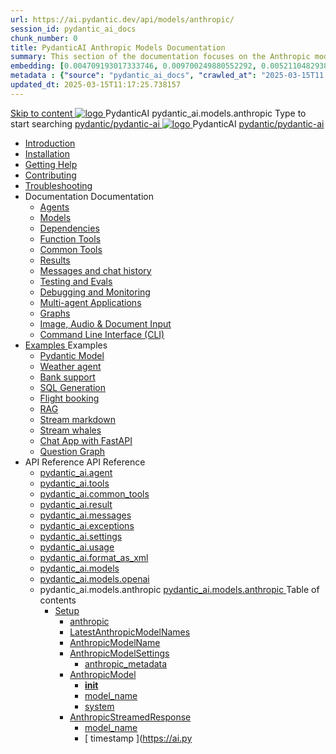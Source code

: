 ```yaml
---
url: https://ai.pydantic.dev/api/models/anthropic/
session_id: pydantic_ai_docs
chunk_number: 0
title: PydanticAI Anthropic Models Documentation
summary: This section of the documentation focuses on the Anthropic models within the PydanticAI framework, providing a link to the main repository and relevant resources for installation, troubleshooting, and contributions.
embedding: [0.004709193017333746, 0.009700249880552292, 0.0052110482938587666, -0.016485612839460373, -0.010841455310583115, 0.016581859439611435, -0.028268907219171524, -0.0177780631929636, 0.014271947555243969, -0.010848330333828926, -0.0005293544963933527, -0.08035188913345337, -0.016100626438856125, -0.03415367752313614, 0.003442523069679737, 0.00033879547845572233, -0.024611547589302063, 0.016279369592666626, 0.014753179624676704, 0.045483238995075226, 0.059562694281339645, 0.019441748037934303, 0.005441351793706417, 0.01578439027070999, 0.015041918493807316, -0.020486706867814064, -0.01886427029967308, 0.04688568785786629, 0.007789073511958122, -0.02868138998746872, 0.02107793465256691, -0.01786055974662304, -0.03360370174050331, -0.002827234333381057, -0.00941151101142168, 0.008105311542749405, -0.018699277192354202, -0.027361441403627396, 0.007397213950753212, 0.018025552853941917, 0.022136643528938293, -0.05961769446730614, 0.039048489183187485, 0.023236600682139397, -0.05983768403530121, 0.008421549573540688, 0.03129379078745842, 0.009315264411270618, -0.0030076962430030107, 0.0059844558127224445, -0.060827646404504776, -0.0006157183670438826, -0.027086451649665833, -0.025491513311862946, -0.010958326049149036, -0.007589706219732761, -0.017448075115680695, -0.0005637282156385481, -0.004018282052129507, -0.040175944566726685, 0.009927116334438324, -0.02602774277329445, -0.026591472327709198, 0.048178136348724365, -0.03093630261719227, -0.0185205340385437, -0.0546678863465786, 0.03189876675605774, -0.06841735541820526, -0.03453866392374039, 0.026921458542346954, 0.02125667780637741, -0.04897560551762581, -0.004417016636580229, -0.006603182293474674, -0.03610610216856003, 0.02069295011460781, 0.09118647128343582, -0.03121129237115383, -0.029176371172070503, 0.003196751233190298, 0.05659281089901924, 0.004795127082616091, -0.010009612888097763, -0.0013165115378797054, -0.011838291771709919, -0.028048915788531303, 0.010786457918584347, -0.051313016563653946, -0.04724317416548729, 0.0037982906214892864, 0.00024018602562136948, -0.03869100287556648, -0.022315386682748795, 0.08750161528587341, 0.002822078298777342, -0.019744236022233963, -0.001755635254085064, 0.03129379078745842, 0.02681146375834942, 0.01995047740638256, -0.036573585122823715, -0.05593283474445343, 0.04482326656579971, 0.005180112086236477, -0.026838961988687515, 0.015234410762786865, -0.020967938005924225, 0.006915982346981764, 0.010071485303342342, -0.10983075201511383, -0.022975360974669456, 0.00475731585174799, 0.0050529297441244125, -0.1063108891248703, 0.01634811796247959, -0.0404234379529953, 0.04463077336549759, 0.007706576958298683, -0.049965567886829376, 0.003825789550319314, 0.029396362602710724, 0.02298911102116108, 0.005118239670991898, 0.01808055117726326, -0.005152613390237093, -0.0030248831026256084, -0.04289834201335907, -0.06929732114076614, -0.04864561930298805, 0.06264257431030273, 0.014533188194036484, 0.013261361978948116, -0.05623532459139824, -0.018740525469183922, -0.03684857487678528, -0.0033995560370385647, -0.01973048597574234, -0.022287888452410698, 0.03206375986337662, 0.015798138454556465, -0.03706856444478035, -0.006335067562758923, 0.0026708340737968683, -0.005685404874384403, 0.00939088687300682, -0.009067773818969727, -0.020046724006533623, -0.02212289348244667, 0.018245544284582138, 0.03698606789112091, 0.032146256417036057, -0.005162925459444523, -0.021174181252717972, -0.026866460219025612, 0.009404635988175869, 0.031926266849040985, 0.02538151852786541, -0.002440530573949218, -0.047215674072504044, -0.0015571272233501077, 0.04936059191823006, -0.03959846869111061, -0.0027103638276457787, -0.02316785417497158, 0.017063090577721596, -0.05103802680969238, -0.0114120589569211, -0.0505155473947525, -0.07204721122980118, -0.012216402217745781, 0.0027877045795321465, -0.03594110906124115, -0.014794427901506424, -0.01130206324160099, -0.028241407126188278, -0.04966307803988457, -0.0423208624124527, -0.02347034215927124, -0.024006571620702744, -0.02147666923701763, 0.021889153867959976, -0.046968184411525726, -0.04372330754995346, 0.019757986068725586, 0.005774776451289654, -0.0054757255129516125, 0.01878177374601364, 0.0076103308238089085, 0.04633570834994316, 0.02173790894448757, 0.04311833158135414, 0.04732567071914673, 0.005723216105252504, -0.008002190850675106, -0.025848999619483948, 0.04584072530269623, -0.0036161101888865232, 0.022067897021770477, 0.018699277192354202, 0.002230851212516427, 0.0034906461369246244, 0.02133917436003685, -0.0019111760193482041, -0.013859463855624199, -0.04672069102525711, 0.004489201121032238, 0.027306443080306053, -0.032448746263980865, -0.013893837109208107, 0.04523574933409691, -0.0703972801566124, 0.02429530955851078, 0.02039046213030815, -0.00474700378254056, 0.013206364586949348, -0.07078225910663605, 0.007163472939282656, 0.002425062470138073, 0.035308632999658585, -0.031128795817494392, 0.06407251954078674, 0.011556427925825119, 0.02017047069966793, -0.006445063278079033, -0.006699428427964449, 0.013137617148458958, -0.03838851675391197, 0.020459208637475967, -0.0074865855276584625, 0.006981292273849249, 0.008531545288860798, 0.014313196763396263, -0.0002949690679088235, -0.01803930290043354, -0.056867800652980804, 0.006678804289549589, 0.009555879980325699, 0.004138589836657047, -0.016980594024062157, 0.028241407126188278, 0.0014875206397846341, 0.002815203508362174, 0.04058843106031418, 0.012766380794346333, 0.010958326049149036, -0.008201558142900467, -0.049965567886829376, -0.01190703921020031, 0.0370410680770874, 0.04366831108927727, -0.03242124617099762, 0.018878020346164703, -0.008167183957993984, -0.005578846670687199, -0.032916225492954254, -0.018231794238090515, -0.0029819158371537924, -0.04314583167433739, 0.021985400468111038, -0.005788526032119989, 0.012408895418047905, 0.0032225316390395164, 0.006548184435814619, -0.01238827034831047, -0.022274138405919075, -0.02272787131369114, 0.02556026168167591, -0.029066376388072968, -0.0553828589618206, 0.010408347472548485, 0.05068054050207138, 0.04784815013408661, -0.022755369544029236, -0.0501580610871315, 0.01638936623930931, 0.00601882953196764, 0.0329437255859375, -0.0019369563087821007, 0.006905670277774334, 0.029093874618411064, 0.03250374272465706, 0.06572245806455612, 0.017585569992661476, -0.00702941557392478, 0.03437367081642151, 0.02425406128168106, -0.013701344840228558, -0.007603455800563097, -0.02494153566658497, 0.044575776904821396, 0.010428971610963345, 0.02934136427938938, -0.06324755400419235, 0.026756465435028076, -0.013446980156004429, 0.06632743775844574, 0.020569203421473503, 0.02546401508152485, -0.014904423616826534, 0.06781237572431564, -0.00012836417590733618, -0.026715217158198357, -0.004502950701862574, -0.0005817743949592113, 0.008992152288556099, -0.0027636431623250246, -0.011033948510885239, 0.05675780400633812, -0.027760175988078117, -0.01156330294907093, 0.020239217206835747, 0.002168978564441204, -0.04545574262738228, -0.004984182305634022, -0.021545415744185448, 0.05145050957798958, -0.01625187136232853, 0.039130985736846924, 0.012567013502120972, -0.08282679319381714, -0.037618543952703476, 0.015633145347237587, 0.008985277265310287, -0.033576201647520065, -0.010023362003266811, -0.009927116334438324, -0.003880787407979369, -0.026880210265517235, -0.011618300341069698, 0.010449595749378204, -0.03924098238348961, -0.0030867555178701878, 0.020871693268418312, 0.020225467160344124, -0.031623777002096176, -0.04424578696489334, 0.024611547589302063, -0.012250776402652264, 0.023112855851650238, -0.036353595554828644, -0.03616110235452652, -0.04089091718196869, -0.024982783943414688, -0.03242124617099762, 0.0075140842236578465, 0.011838291771709919, 0.036353595554828644, -0.007541583385318518, -0.008559043519198895, 0.007507209666073322, -0.012010160833597183, -0.012347022071480751, 0.04916809871792793, -0.054695382714271545, -0.010353349149227142, 0.017695564776659012, -0.007782198954373598, -0.017613068222999573, 0.03684857487678528, -0.040395937860012054, 0.0023717833682894707, 0.026261484250426292, -0.009590254165232182, 0.00602914160117507, -0.008359676226973534, -0.01933175139129162, -0.026701467111706734, -0.0026588034816086292, -0.015303158201277256, 0.009184644557535648, -0.0280764140188694, -0.014986920170485973, -0.037481050938367844, -0.006115076132118702, -0.014973171055316925, -0.005118239670991898, -0.017571819946169853, 0.010807082056999207, 0.007335341069847345, 0.05263296514749527, 0.010215855203568935, 0.012663260102272034, -0.008421549573540688, 0.02950635924935341, 0.01695309393107891, -0.016884347423911095, 0.011501430533826351, -0.028186408802866936, 0.050653040409088135, 0.05681280419230461, -0.018809271976351738, -0.010532092303037643, 0.010827706195414066, -0.012670135125517845, 0.010037112049758434, -0.006651305127888918, 0.002547089010477066, 0.056702807545661926, 0.04592322185635567, -0.047573160380125046, 0.012422644533216953, 0.004963558167219162, -0.006747551262378693, 0.005272921174764633, 0.016870597377419472, 0.0243365578353405, 0.04738066717982292, 0.03423617407679558, -0.008978402242064476, 0.047573160380125046, -0.04553823918104172, 0.02703145518898964, -0.02934136427938938, -0.0036161101888865232, -0.040093448013067245, 0.029478859156370163, 0.018658028915524483, -0.002531620906665921, 0.03489615023136139, -0.014753179624676704, -0.08673164248466492, -0.005647594109177589, -0.02129792608320713, -0.09487132728099823, 0.05475038290023804, 0.07391714304685593, -0.016458112746477127, -0.003935785032808781, -0.040835920721292496, 0.0013921336503699422, 0.0337136946618557, 0.05879272520542145, -0.010305226780474186, 0.024061569944024086, -0.00033621746115386486, 0.0023769394028931856, 0.015564397908747196, 0.021875403821468353, 0.025134027004241943, 0.03324621543288231, -0.034401170909404755, -0.04449328035116196, 0.0037329806946218014, -0.005592596251517534, -0.013075743801891804, 0.016141874715685844, -0.012443268671631813, -0.044878263026475906, -0.03547362610697746, 0.0018682089867070317, 0.020239217206835747, 0.007417838089168072, -0.003691732184961438, -0.03860850632190704, -0.024226563051342964, 0.04012094810605049, -0.010724585503339767, 0.07353215664625168, 0.0015571272233501077, 0.04050593450665474, 0.00690910778939724, -0.041220907121896744, 0.017324330285191536, -0.036353595554828644, -0.01195516251027584, 0.02642647735774517, -0.02576650306582451, -0.02007422409951687, -0.022370385006070137, 0.05197298899292946, -0.0419083796441555, -0.018245544284582138, 0.00022171017189975828, 0.009157145395874977, -0.01130206324160099, 0.024666545912623405, 0.03189876675605774, -0.001909457379952073, -0.013075743801891804, 0.033576201647520065, -0.031128795817494392, -0.010119608603417873, 0.024006571620702744, -0.006084139458835125, 0.06110263615846634, -0.028007667511701584, -0.013336984440684319, -0.0014900986570864916, 0.0004949808353558183, -0.024515300989151, 0.004087029490619898, 0.050130560994148254, -0.017090588808059692, 0.051175519824028015, -0.015509400516748428, -0.06313756108283997, -0.007665328681468964, -0.029396362602710724, -0.021187931299209595, 0.017544321715831757, -0.024790290743112564, 0.002062420127913356, 0.050570543855428696, 0.04375080764293671, -0.036656081676483154, 0.03660108521580696, 0.01608687825500965, -0.04133090004324913, 0.045483238995075226, -0.04515325278043747, 0.012429519556462765, -0.0076447040773928165, 0.03038632497191429, 0.03566611930727959, 0.02138042263686657, 0.008614041842520237, 0.033136218786239624, 0.012202653102576733, 0.012285149656236172, 0.052522968500852585, -0.04130340367555618, 0.007534708362072706, 0.018836772069334984, -0.008779034949839115, -0.016114376485347748, -0.016320617869496346, -0.035006146878004074, -0.04133090004324913, -0.009549005888402462, 0.024955283850431442, -0.008937153965234756, 0.02650897391140461, -0.026453977450728416, -0.05444789305329323, 0.012395145371556282, 0.014931922778487206, -0.007754700258374214, -0.034703657031059265, -0.016829349100589752, -0.0025350581854581833, 0.017723064869642258, -0.012622011825442314, -0.0076447040773928165, 0.015633145347237587, 0.008311553858220577, -0.00960400328040123, 0.019015515223145485, 0.007830321788787842, 0.018231794238090515, 0.06572245806455612, -0.022521628066897392, 0.02755393460392952, -0.050653040409088135, -0.0013457292225211859, 0.01864427886903286, -0.014271947555243969, -0.015151914209127426, 0.030056336894631386, 0.004678256344050169, -0.01651311106979847, -0.01847928576171398, 0.02373158186674118, 0.04314583167433739, 0.002165541285648942, 0.03572111949324608, 0.03046882152557373, 0.010002737864851952, -0.01942799799144268, -0.03690357133746147, 0.015811888501048088, -0.028543895110487938, -0.01977173611521721, -0.008187808096408844, -0.023016609251499176, 0.000392934016417712, 0.010683336295187473, -0.019400499761104584, 0.02837890200316906, -0.017021842300891876, -0.030413823202252388, -0.02890138141810894, 0.0037192311137914658, 0.028145160526037216, -0.04551073908805847, 0.0042898342944681644, 0.009136521257460117, -0.002356315031647682, 0.011068321764469147, 0.02721019834280014, 0.0318162702023983, -0.029781347140669823, 0.01621062308549881, 0.0022531941067427397, -0.035391129553318024, 0.008167183957993984, 0.038141023367643356, -0.0280764140188694, -0.010463344864547253, 0.01786055974662304, 0.035391129553318024, -0.028956379741430283, -0.012993247248232365, 0.03151378035545349, -0.00956275500357151, -0.01673310250043869, 0.0034511166159063578, 0.010373973287642002, -0.02160041406750679, -0.00677848793566227, 0.004520137794315815, -0.009940865449607372, 0.001631889957934618, -0.014711931347846985, -0.005028868094086647, 0.022452881559729576, -0.04540074244141579, 0.007892195135354996, 0.04716067388653755, -0.037783537060022354, -0.004688568413257599, 0.0008859813679009676, 0.016183124855160713, 0.012333272956311703, 0.017626818269491196, -0.02512027882039547, -0.007582831662148237, -0.037096064537763596, -0.01920800656080246, 0.006517247762531042, -0.008394050411880016, 0.005063241813331842, 0.01904301345348358, 0.037013567984104156, -0.017571819946169853, -0.004317332990467548, -0.0009942584438249469, -0.01604562997817993, 0.0009994144784286618, -0.027883920818567276, 0.007603455800563097, 0.04050593450665474, -0.002053826814517379, -0.023277848958969116, 0.03321871533989906, -0.04028594121336937, -0.012044534087181091, 0.010298351757228374, 0.004936059005558491, -0.024872787296772003, 0.004661069717258215, -0.009741498157382011, -0.01397633459419012, -0.004530449863523245, 0.02612398937344551, -0.004104216117411852, 0.0038223520386964083, -0.015963133424520493, -0.015976881608366966, 0.038141023367643356, -0.026481475681066513, 0.0034408043138682842, 0.020060474053025246, -0.010862079448997974, -0.0029080125968903303, 0.03338370844721794, 0.04999306797981262, 0.03533613309264183, 0.010428971610963345, -0.0008129373309202492, 0.001690325210802257, 0.01467068213969469, 0.02876388654112816, 0.03550112619996071, 0.0018286792328581214, 0.005461976397782564, 0.02851639688014984, -0.04782065004110336, -0.021957900375127792, 0.03921348229050636, -0.007307842373847961, 0.004138589836657047, -0.061432622373104095, 0.011075196787714958, 0.0928364098072052, -0.031623777002096176, 0.02650897391140461, 0.018025552853941917, -0.005396666470915079, 0.04828813299536705, 0.001123159658163786, -0.024762792512774467, -0.009872118011116982, -0.0011618300341069698, 0.03332871198654175, 0.0048638745211064816, -0.014134453609585762, 0.03695857152342796, -0.012161404825747013, -0.11769545078277588, -0.026096491143107414, 0.009796496480703354, -0.00947338342666626, -0.009315264411270618, -0.04419079050421715, 0.013391981832683086, -0.001522753620520234, 0.025106528773903847, 0.024047819897532463, -0.040230944752693176, -0.03398868441581726, 0.01184516679495573, -0.015578147023916245, 0.039488472044467926, -0.02590399794280529, 0.013206364586949348, 0.017888057976961136, 0.01175579521805048, -0.011006449349224567, -0.010738334618508816, -0.02125667780637741, 0.0007291514775715768, -0.031238792464137077, 0.043915800750255585, 0.0037914158310741186, -0.015413153916597366, -0.008806534111499786, 0.026137739419937134, -0.018273042514920235, -0.008345927111804485, 0.006400377489626408, -0.01711808703839779, -0.006517247762531042, -0.013983208686113358, -0.0088890315964818, 0.0013336983975023031, -0.03137628734111786, 0.02546401508152485, 0.00043525660294108093, 0.031128795817494392, -0.007658453658223152, -0.009466508403420448, -0.02920387126505375, -0.014024457894265652, -0.029836345463991165, -0.04179838299751282, 0.008737786673009396, 0.059782687574625015, -0.01934550143778324, -0.008229056373238564, 0.002230851212516427, 0.0112333158031106, -0.010697086341679096, -0.0048741865903139114, 0.015468151308596134, -0.02190290205180645, 0.020926689729094505, 0.013281986117362976, -0.014354445040225983, 0.013804466463625431, 0.007507209666073322, -0.013192614540457726, -0.030056336894631386, 0.027966417372226715, -0.011838291771709919, -0.02837890200316906, 0.006544746924191713, -0.00032740921596996486, -0.018740525469183922, -0.010978950187563896, 0.0015468151541426778, 0.0009865243919193745, -0.011611426249146461, -0.004176401067525148, 0.03280623257160187, -0.025917747989296913, 0.014780677855014801, -0.025189025327563286, 0.017145587131381035, -0.008029689081013203, -0.011446432210505009, -0.008992152288556099, 0.001971330028027296, -0.028846384957432747, 0.0239515732973814, -0.0008017658838070929, 0.009122772142291069, -0.005743840243667364, -0.03068881295621395, -0.0226453747600317, -0.030358824878931046, 0.021449171006679535, 0.008923404850065708, 0.005156050436198711, 0.011597676202654839, -0.019785484299063683, 0.016870597377419472, -0.0845867246389389, -0.00115151796489954, 0.011006449349224567, -0.007541583385318518, 0.052000489085912704, -0.023580336943268776, 0.00471606757491827, 0.029616354033350945, 0.017200585454702377, -0.028007667511701584, 0.008552169427275658, 0.0047985645942389965, -0.012195778079330921, -0.01167329866439104, 0.02286536619067192, -0.032916225492954254, 0.021311676129698753, -0.01377696730196476, 0.01390758715569973, 0.008304678834974766, -0.018671777099370956, 0.022879114374518394, -0.0012340147513896227, 0.054255399852991104, -0.054310400038957596, -0.008504046127200127, -0.010140232741832733, 0.032751232385635376, 0.023759080097079277, -0.02073419839143753, -0.02912137284874916, -0.031926266849040985, -0.038306016474962234, 0.022274138405919075, -0.013721968978643417, 0.04562073573470116, 0.0021277302876114845, 0.030056336894631386, 0.007101600524038076, -0.013770092278718948, 0.012697634287178516, -0.04064342752099037, 0.022851616144180298, 0.03825102001428604, 0.03264123573899269, 0.020459208637475967, -0.030193831771612167, -0.0010690211784094572, -0.01440944243222475, 0.009837744757533073, 0.03016633354127407, 0.035611122846603394, -0.025739004835486412, 0.01386633887887001, 0.0019558619242161512, 0.03393368795514107, -0.03794853389263153, 0.016884347423911095, -0.005056366790086031, 3.9368595025734976e-05, -0.015468151308596134, 0.02047295868396759, 0.0009435572428628802, -0.013275111094117165, -0.02803516574203968, -0.01140518393367529, -0.016416864469647408, 0.009988988749682903, -0.013288861140608788, -0.009253391996026039, -0.0025849000085145235, 0.02564275823533535, -0.014244449324905872, -0.027567682787775993, -0.0022136643528938293, 0.020417960360646248, -0.00043547144741751254, 0.010085235349833965, -0.004929184447973967, -0.02564275823533535, 0.05384291708469391, -0.030908804386854172, -0.005417290609329939, 0.029396362602710724, -0.03566611930727959, 0.008325302973389626, -0.006582557689398527, -0.01960674114525318, -0.0114120589569211, 0.021407922729849815, 0.027485186234116554, -0.021504167467355728, -0.012161404825747013, -0.0068059866316616535, -0.03915848582983017, 0.008462797850370407, -0.011082070879638195, 0.024804040789604187, 0.015591897070407867, 0.002488653641194105, 0.027608932927250862, 0.0056647807359695435, -0.01691184565424919, 0.043613314628601074, 0.0114120589569211, 0.03277873247861862, -0.03319121524691582, -0.014313196763396263, 0.0057129040360450745, 0.04350331798195839, 0.011047697626054287, 0.03011133521795273, -0.004688568413257599, -0.021655412390828133, -0.03008383698761463, -0.03968096524477005, 0.05362292751669884, 0.012848878279328346, -0.033493705093860626, 0.015371905639767647, -0.0034717407543212175, -0.008070937357842922, -0.03805852681398392, 0.026921458542346954, 0.0028444211930036545, 0.005427602678537369, 0.01886427029967308, 0.01586688682436943, -0.029148872941732407, -0.00928089115768671, 0.022851616144180298, 0.0042313989251852036, -0.039268482476472855, 0.026536474004387856, -0.017681816592812538, -0.0008997308323159814, 0.03621609881520271, -0.034621160477399826, -0.04295333847403526, -0.012230152264237404, 0.01438194327056408, -0.01190703921020031, 0.00011074767098762095, -0.01440944243222475, -0.04482326656579971, 0.017145587131381035, -0.008813409134745598, -0.007637829519808292, 0.011082070879638195, -0.010133357718586922, 0.020679200068116188, -0.015041918493807316, -0.010580215603113174, 0.042265865951776505, -0.01808055117726326, 0.018355539068579674, -0.005204173736274242, -0.05585033819079399, -0.03742605075240135, 0.004795127082616091, 0.0015210348647087812, 0.030743811279535294, 0.0009091835818253458, -0.02837890200316906, 0.013721968978643417, -0.01647186279296875, -0.005922583397477865, 0.0077409506775438786, 0.0026570847257971764, -0.007046602200716734, -0.015289408154785633, -0.003647046396508813, 0.03684857487678528, 0.004461702425032854, 0.033878687769174576, 0.05983768403530121, 0.04911309853196144, 0.016829349100589752, -0.03673857823014259, 0.023195352405309677, -0.023140354081988335, -0.006328192539513111, 0.005585721228271723, 0.02073419839143753, 0.04669319465756416, -0.0029269179794937372, -0.014546937309205532, 0.0022136643528938293, -0.017310580238699913, 0.03011133521795273, 0.03352120518684387, -0.0012829971965402365, -0.03794853389263153, 0.05054304376244545, 0.004007969982922077, 0.0022102270741015673, 0.02803516574203968, 0.014931922778487206, -0.006448500789701939, 0.002428499748930335, 0.0008258274174295366, 0.027361441403627396, 0.012697634287178516, -0.029368864372372627, 0.024432804435491562, 0.025711504742503166, -0.011460181325674057, 0.010655838064849377, -0.005609782878309488, 0.0183417908847332, -0.009088398888707161, -0.001631889957934618, -0.00958337914198637, -0.010325850918889046, 0.003189876675605774, 0.0023236600682139397, 0.00456482358276844, -0.014780677855014801, -0.0363260954618454, -0.028791386634111404, -0.020926689729094505, -0.01340573187917471, -0.02859889343380928, 0.019757986068725586, 0.02172415889799595, 0.009054024703800678, 0.004090467002242804, 0.03033132664859295, 0.01125393994152546, 0.014216950163245201, -0.012532640248537064, 0.024886537343263626, -0.03434617072343826, 0.0097346231341362, 0.03750854730606079, -0.001985079376026988, 0.020871693268418312, 0.010717710480093956, 0.020486706867814064, -0.03187126666307449, -0.0015390811022371054, 0.017681816592812538, 0.005417290609329939, -0.02624773420393467, -0.006149449851363897, 0.007012228947132826, 0.029451360926032066, 0.032311249524354935, 0.02538151852786541, -0.01599063165485859, -0.018754273653030396, 0.01808055117726326, 0.016884347423911095, -0.013309485279023647, 0.036876074969768524, -0.011872665956616402, 0.02172415889799595, 0.00956275500357151, -0.01438194327056408, 0.010800207033753395, -0.006885046139359474, 0.038306016474962234, 0.010105859488248825, 0.0030437884852290154, -0.008593417704105377, -0.035143639892339706, 0.0021277302876114845, 0.020940439775586128, 0.03203625977039337, 0.019139260053634644, -0.021985400468111038, 0.030056336894631386, 0.0025247461162507534, 0.013701344840228558, -0.0185205340385437, -0.009686500765383244, 0.006417564116418362, -0.03354870155453682, 0.016100626438856125, 0.002155229216441512, -0.030496319755911827, 0.020115472376346588, -0.012800754979252815, -0.03195376321673393, 0.021091684699058533, -0.02455654926598072, -0.021174181252717972, -0.03250374272465706, -0.009569630026817322, 0.005685404874384403, -0.0046266959980130196, 0.01747557334601879, -0.0025883372873067856, -0.011989535763859749, -2.5377436031703837e-05, 0.01467068213969469, 0.012429519556462765, -0.013330109417438507, 0.02091294154524803, -0.03008383698761463, 0.005575409159064293, 0.012814504094421864, -0.013570724986493587, 0.002179290633648634, 0.014739429578185081, 0.01578439027070999, 0.0033325273543596268, -0.08739162236452103, 0.01847928576171398, 0.013261361978948116, -0.04551073908805847, -0.01876802369952202, 0.012766380794346333, 0.010724585503339767, 0.002150073181837797, 0.003839538898319006, -0.02620648592710495, -0.005011681001633406, -0.02099543809890747, -0.005657906178385019, -0.0020297651644796133, 0.010415222495794296, 0.01755806989967823, 0.017654316499829292, 0.00456482358276844, -0.0344286672770977, -0.016375616192817688, -0.015963133424520493, -0.0030747249256819487, -0.02151791751384735, 0.019111759960651398, 0.008730912581086159, -0.0004408423264976591, 0.012133905664086342, -0.05103802680969238, -0.0038120399694889784, -0.041660889983177185, -0.007926568388938904, -0.0025350581854581833, -0.03786603361368179, -0.021806657314300537, -0.021022936329245567, -0.01360509917140007, -0.004853562451899052, 0.008469671942293644, -0.016568109393119812, -0.018094299361109734, -0.0015794701175764203, -0.006506935693323612, 0.010380848310887814, 0.09294640272855759, -0.028791386634111404, -0.02920387126505375, 0.015756890177726746, 0.0013010434340685606, -0.018176797777414322, 0.008235931396484375, 0.047050680965185165, -0.009906492196023464, -0.014753179624676704, -0.008229056373238564, 0.027320193126797676, 0.035968609154224396, -0.0059191458858549595, 0.016375616192817688, 0.014656933024525642, 0.014313196763396263, -0.009878993034362793, 0.04111091047525406, 0.020761696621775627, 0.018671777099370956, 0.03220125287771225, -0.02655022218823433, -0.021352924406528473, 0.018699277192354202, 0.005905396770685911, 0.022796617820858955, -0.003825789550319314, 0.015316907316446304, 0.02129792608320713, 0.009404635988175869, -0.03533613309264183, -0.009830869734287262, -0.002813484985381365, -0.021696660667657852, 0.025450265035033226, 0.007967816665768623, -0.0034786155447363853, 0.0003155932645313442, -0.004654195159673691, 0.04655569791793823, 0.0032070635352283716, -0.020940439775586128, -0.008290929719805717, 0.0038051654119044542, 0.03277873247861862, 0.010786457918584347, -0.029451360926032066, -0.012250776402652264, 0.0027894233353435993, -0.03508864343166351, 0.027196448296308517, 0.013323234394192696, -0.01364634744822979, -0.011982661671936512, -0.026536474004387856, -0.016004381701350212, 0.07523708790540695, 0.036656081676483154, 0.0048913732171058655, -0.015509400516748428, 0.014725680463016033, -0.013302610255777836, 0.020156720653176308, 0.010277727618813515, -0.035006146878004074, -0.0031022238545119762, -0.02307160757482052, 0.004049218259751797, 0.05202798917889595, -0.010346475057303905, 0.02224664017558098, 0.0183417908847332, -0.008937153965234756, -0.007960941642522812, 0.02081669494509697, -0.01707683876156807, 0.011783294379711151, 0.023566588759422302, 0.03563862293958664, 0.0024027195759117603, -0.021792907267808914, -0.012381396256387234, 0.024707794189453125, -0.023484092205762863, -0.027498936280608177, 0.029478859156370163, -0.0034958021715283394, -0.032008763402700424, 0.02099543809890747, 0.010483969002962112, 0.023924075067043304, -0.000341803184710443, 0.022851616144180298, 0.030138833448290825, 0.025175275281071663, -0.006211322266608477, 0.01467068213969469, 0.008125935681164265, 0.029781347140669823, 0.017200585454702377, 0.001307058846578002, -0.028846384957432747, 0.021627914160490036, -0.02538151852786541, 0.014615684747695923, -0.0014720524195581675, -0.008593417704105377, -0.01733807846903801, 0.012484516948461533, 0.023717831820249557, 0.02503778226673603, 0.03203625977039337, -0.005692279897630215, -0.010023362003266811, 0.0011712828418239951, -0.009418386034667492, 0.0023374096490442753, -0.014643183909356594, -0.03398868441581726, 0.010841455310583115, -0.028928881511092186, 0.0063453796319663525, -0.0140382070094347, 0.0035542375408113003, 0.02204039692878723, 0.008105311542749405, -0.011913914233446121, -0.017365578562021255, 0.004760753363370895, -0.017503073439002037, 0.019359251484274864, 0.014120703563094139, -0.017063090577721596, -0.017874307930469513, 0.003502676961943507, 0.014794427901506424, -0.02773267775774002, -0.046995680779218674, 0.02950635924935341, 0.006706302985548973, 0.012374521233141422, 0.0071840970776975155, -0.03550112619996071, 0.0015743140829727054, -0.016568109393119812, 0.006414127070456743, -0.011858915910124779, 0.007899069227278233, 0.016183124855160713, -0.013330109417438507, -0.02238413505256176, 0.003702044254168868, 0.01825929433107376, 0.009995863772928715, -0.05697779729962349, -0.014436941593885422, -0.022067897021770477, -0.03720606118440628, 0.00598789332434535, 0.0070603517815470695, -0.002887388225644827, -0.025835251435637474, -0.015179412439465523, -0.012601387687027454, 0.01340573187917471, 0.0046266959980130196, -0.005530723370611668, 0.02182040549814701, 0.005565097089856863, 0.0029148871544748545, -0.023016609251499176, 0.005668218247592449, 0.007479710504412651, 0.036793578416109085, -0.02743018977344036, 0.010346475057303905, -0.007912819273769855, -0.012484516948461533, -0.011831417679786682, -0.0022617874201387167, -0.012869502417743206, 0.009047149680554867, -0.031183794140815735, -0.009569630026817322, 0.03453866392374039, -0.000526346848346293, 0.0032156568486243486, 0.008160308934748173, -0.03456616401672363, -0.004145464859902859, -0.02260412648320198, 0.004991056863218546, 0.01691184565424919, 0.0011016761418431997, 0.023401595652103424, -0.0006178667536005378, -0.020789196714758873, 0.006957231089472771, 0.001183313550427556, -0.030303828418254852, 0.025972744449973106, -0.00954213086515665, -0.015440653078258038, -0.005389791447669268, 0.008215307258069515, 0.0014144765445962548, 0.021614164113998413, -0.008847782388329506, 0.005864148028194904, -0.02160041406750679, -0.005963831674307585, 0.002098512602970004, 0.014244449324905872, 0.022095395252108574, -0.0013560412917286158, 0.0006470843218266964, 0.007871570065617561, -0.0010148825822398067, -0.022136643528938293, -0.01175579521805048, 0.015124415047466755, 0.024872787296772003, -0.0011549553601071239, 0.02276911959052086, -0.004399830009788275, 0.008724037557840347, 0.012842003256082535, 0.012897001579403877, 0.040230944752693176, 0.006795674562454224, 0.015440653078258038, 0.008614041842520237, -0.031486280262470245, -0.006166636478155851, -0.0284613985568285, -0.006225071847438812, 0.009968364611268044, 0.03321871533989906, -0.014986920170485973, -0.02986384555697441, 0.016870597377419472, -0.006589432712644339, 0.011295188218355179, -0.03390618786215782, 0.0009547286899760365, 0.007404088508337736, 0.004087029490619898, -0.034181177616119385, 0.02964385412633419, 0.017544321715831757, 0.033576201647520065, -0.0020039849914610386, -0.020129220560193062, -0.0013379951706156135, -0.02994634211063385, -0.011088945902884007, 0.003688294906169176, -0.023016609251499176, 0.0230303592979908, -0.04655569791793823, 0.011968911625444889, 0.016375616192817688, -0.00228241179138422, -0.0008666461799293756, 0.03176127001643181, -0.0512855164706707, -0.005939770024269819, -0.04947058483958244, -0.022026648744940758, 0.016361868008971214, 0.032751232385635376, -0.014368194155395031, -0.004894810728728771, 0.005059804301708937, 0.010992700234055519, 0.016568109393119812, -0.023676583543419838, -0.005719778593629599, -0.04177088290452957, -0.003186439163982868, 0.01139143481850624, 0.0008980121347121894, -0.007933443412184715, 0.014986920170485973, 0.01394883543252945, -0.002170697320252657, 0.003184720641002059, 0.010855205357074738, -0.0003443812020123005, 0.048398129642009735, 0.0177780631929636, 0.02329159900546074, -0.02512027882039547, 0.01825929433107376, 0.04221086576581001, -0.004984182305634022, -0.0026055241469293833, 0.01933175139129162, 0.0026484914124011993, 0.0036161101888865232, -0.02260412648320198, 0.028021415695548058, 0.00010199312237091362, 0.006214759778231382, 0.018451785668730736, 0.0007536427001468837, 0.0314587838947773, -0.04485076665878296, 0.027883920818567276, 0.02272787131369114, -0.003248311812058091, 0.004207337275147438, -0.0019438310991972685, 0.023924075067043304, 0.04336582124233246, -0.02103668637573719, 0.003688294906169176, -0.021957900375127792, 0.006276632193475962, 0.004468576982617378, -0.011790168471634388, 0.020926689729094505, 0.004059530328959227, 0.00923964288085699, 0.02485903911292553, -0.022521628066897392, 0.008290929719805717, 0.0333012118935585, -7.578320219181478e-05, 0.012223277240991592, -0.009198394604027271, 0.005688842386007309, -0.0018888332415372133, 0.012512016110122204, -0.008263430558145046, -0.02155916579067707, -0.002474904293194413, 0.020321713760495186, -0.01143268309533596, -0.03299872204661369, -0.008084687404334545, -0.014505689032375813, -0.015633145347237587, -0.0032809667754918337, 0.03016633354127407, 0.011460181325674057, 0.008490297012031078, -0.020321713760495186, -0.0185205340385437, 0.01968923769891262, 0.02920387126505375, 0.02133917436003685, 0.004547636490315199, -0.002813484985381365, 0.0018682089867070317, -0.038306016474962234, 0.007349090650677681, -0.032833728939294815, 0.013522601686418056, -0.027155200019478798, -0.018190545961260796, -0.014024457894265652, 0.014918172731995583, -0.008772160857915878, 0.02391032502055168, 0.001441116095520556, -0.008579668588936329, 0.006984729785472155, 0.003322215285152197, 0.01138455979526043, 0.0068059866316616535, 0.03651858866214752, -0.027237696573138237, -0.021834155544638634, -0.009370262734591961, -0.015550648793578148, 0.004001095425337553, 0.022961610928177834, -0.011982661671936512, 0.018011802807450294, -0.03464866057038307, 0.008064063265919685, 0.017049340531229973, 0.0181630477309227, 0.012897001579403877, 0.0029080125968903303, 0.01177641935646534, -0.015619396232068539]
metadata : {"source": "pydantic_ai_docs", "crawled_at": "2025-03-15T11:17:25.738157", "url_path": "/api/models/anthropic/", "chunk_size": 5000}
updated_dt: 2025-03-15T11:17:25.738157
---
```

[ Skip to content ](https://ai.pydantic.dev/api/models/anthropic/#pydantic_aimodelsanthropic)
[ ![logo](https://ai.pydantic.dev/img/logo-white.svg) ](https://ai.pydantic.dev/ "PydanticAI")
PydanticAI 
pydantic_ai.models.anthropic 
Type to start searching
[ pydantic/pydantic-ai  ](https://github.com/pydantic/pydantic-ai "Go to repository")
[ ![logo](https://ai.pydantic.dev/img/logo-white.svg) ](https://ai.pydantic.dev/ "PydanticAI") PydanticAI 
[ pydantic/pydantic-ai  ](https://github.com/pydantic/pydantic-ai "Go to repository")
  * [ Introduction  ](https://ai.pydantic.dev/)
  * [ Installation  ](https://ai.pydantic.dev/install/)
  * [ Getting Help  ](https://ai.pydantic.dev/help/)
  * [ Contributing  ](https://ai.pydantic.dev/contributing/)
  * [ Troubleshooting  ](https://ai.pydantic.dev/troubleshooting/)
  * Documentation  Documentation 
    * [ Agents  ](https://ai.pydantic.dev/agents/)
    * [ Models  ](https://ai.pydantic.dev/models/)
    * [ Dependencies  ](https://ai.pydantic.dev/dependencies/)
    * [ Function Tools  ](https://ai.pydantic.dev/tools/)
    * [ Common Tools  ](https://ai.pydantic.dev/common_tools/)
    * [ Results  ](https://ai.pydantic.dev/results/)
    * [ Messages and chat history  ](https://ai.pydantic.dev/message-history/)
    * [ Testing and Evals  ](https://ai.pydantic.dev/testing-evals/)
    * [ Debugging and Monitoring  ](https://ai.pydantic.dev/logfire/)
    * [ Multi-agent Applications  ](https://ai.pydantic.dev/multi-agent-applications/)
    * [ Graphs  ](https://ai.pydantic.dev/graph/)
    * [ Image, Audio & Document Input  ](https://ai.pydantic.dev/input/)
    * [ Command Line Interface (CLI)  ](https://ai.pydantic.dev/cli/)
  * [ Examples  ](https://ai.pydantic.dev/examples/)
Examples 
    * [ Pydantic Model  ](https://ai.pydantic.dev/examples/pydantic-model/)
    * [ Weather agent  ](https://ai.pydantic.dev/examples/weather-agent/)
    * [ Bank support  ](https://ai.pydantic.dev/examples/bank-support/)
    * [ SQL Generation  ](https://ai.pydantic.dev/examples/sql-gen/)
    * [ Flight booking  ](https://ai.pydantic.dev/examples/flight-booking/)
    * [ RAG  ](https://ai.pydantic.dev/examples/rag/)
    * [ Stream markdown  ](https://ai.pydantic.dev/examples/stream-markdown/)
    * [ Stream whales  ](https://ai.pydantic.dev/examples/stream-whales/)
    * [ Chat App with FastAPI  ](https://ai.pydantic.dev/examples/chat-app/)
    * [ Question Graph  ](https://ai.pydantic.dev/examples/question-graph/)
  * API Reference  API Reference 
    * [ pydantic_ai.agent  ](https://ai.pydantic.dev/api/agent/)
    * [ pydantic_ai.tools  ](https://ai.pydantic.dev/api/tools/)
    * [ pydantic_ai.common_tools  ](https://ai.pydantic.dev/api/common_tools/)
    * [ pydantic_ai.result  ](https://ai.pydantic.dev/api/result/)
    * [ pydantic_ai.messages  ](https://ai.pydantic.dev/api/messages/)
    * [ pydantic_ai.exceptions  ](https://ai.pydantic.dev/api/exceptions/)
    * [ pydantic_ai.settings  ](https://ai.pydantic.dev/api/settings/)
    * [ pydantic_ai.usage  ](https://ai.pydantic.dev/api/usage/)
    * [ pydantic_ai.format_as_xml  ](https://ai.pydantic.dev/api/format_as_xml/)
    * [ pydantic_ai.models  ](https://ai.pydantic.dev/api/models/base/)
    * [ pydantic_ai.models.openai  ](https://ai.pydantic.dev/api/models/openai/)
    * pydantic_ai.models.anthropic  [ pydantic_ai.models.anthropic  ](https://ai.pydantic.dev/api/models/anthropic/) Table of contents 
      * [ Setup  ](https://ai.pydantic.dev/api/models/anthropic/#setup)
        * [ anthropic  ](https://ai.pydantic.dev/api/models/anthropic/#pydantic_ai.models.anthropic)
        * [ LatestAnthropicModelNames  ](https://ai.pydantic.dev/api/models/anthropic/#pydantic_ai.models.anthropic.LatestAnthropicModelNames)
        * [ AnthropicModelName  ](https://ai.pydantic.dev/api/models/anthropic/#pydantic_ai.models.anthropic.AnthropicModelName)
        * [ AnthropicModelSettings  ](https://ai.pydantic.dev/api/models/anthropic/#pydantic_ai.models.anthropic.AnthropicModelSettings)
          * [ anthropic_metadata  ](https://ai.pydantic.dev/api/models/anthropic/#pydantic_ai.models.anthropic.AnthropicModelSettings.anthropic_metadata)
        * [ AnthropicModel  ](https://ai.pydantic.dev/api/models/anthropic/#pydantic_ai.models.anthropic.AnthropicModel)
          * [ __init__  ](https://ai.pydantic.dev/api/models/anthropic/#pydantic_ai.models.anthropic.AnthropicModel.__init__)
          * [ model_name  ](https://ai.pydantic.dev/api/models/anthropic/#pydantic_ai.models.anthropic.AnthropicModel.model_name)
          * [ system  ](https://ai.pydantic.dev/api/models/anthropic/#pydantic_ai.models.anthropic.AnthropicModel.system)
        * [ AnthropicStreamedResponse  ](https://ai.pydantic.dev/api/models/anthropic/#pydantic_ai.models.anthropic.AnthropicStreamedResponse)
          * [ model_name  ](https://ai.pydantic.dev/api/models/anthropic/#pydantic_ai.models.anthropic.AnthropicStreamedResponse.model_name)
          * [ timestamp  ](https://ai.py